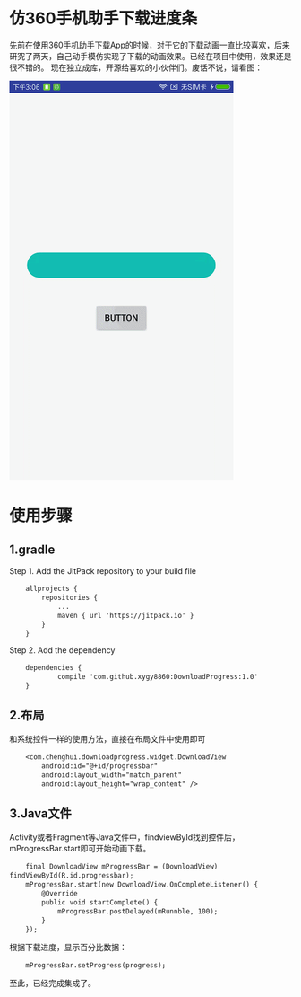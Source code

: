 仿360手机助手下载进度条
==

先前在使用360手机助手下载App的时候，对于它的下载动画一直比较喜欢，后来研究了两天，自己动手模仿实现了下载的动画效果。已经在项目中使用，效果还是很不错的。
现在独立成库，开源给喜欢的小伙伴们。废话不说，请看图：

![](https://raw.githubusercontent.com/xygy8860/DownloadProgress/master/_360.gif)

使用步骤
====

1.gradle
----

Step 1. Add the JitPack repository to your build file 
````
	allprojects {
		repositories {
			...
			maven { url 'https://jitpack.io' }
		}
	}
````

Step 2. Add the dependency

````
	dependencies {
	        compile 'com.github.xygy8860:DownloadProgress:1.0'
	}
````

2.布局
--

和系统控件一样的使用方法，直接在布局文件中使用即可

```
    <com.chenghui.downloadprogress.widget.DownloadView
        android:id="@+id/progressbar"
        android:layout_width="match_parent"
        android:layout_height="wrap_content" />
```


3.Java文件
--
Activity或者Fragment等Java文件中，findviewById找到控件后，mProgressBar.start即可开始动画下载。

>
````
    final DownloadView mProgressBar = (DownloadView) findViewById(R.id.progressbar);
    mProgressBar.start(new DownloadView.OnCompleteListener() {
        @Override
        public void startComplete() {
            mProgressBar.postDelayed(mRunnble, 100);
        }
    });
````
>

根据下载进度，显示百分比数据：

>
````
    mProgressBar.setProgress(progress);
````
>

至此，已经完成集成了。